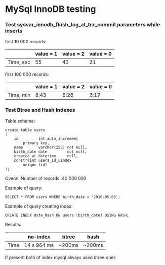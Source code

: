 # MySql InnoDB testing

### Test sysvar_innodb_flush_log_at_trx_commit parameters while inserts

first 10 000 records:

|           | value = 1 | value = 2 | value = 0 |
|-----------|-----------|-----------|-----------|
| Time, sec | 55        | 43        | 21        |


first 100 000 records:

|           | value = 1 | value = 2 | value = 0 |
|-----------|-----------|-----------|-----------|
| Time, min | 8:43      | 6:26      | 6:17      |


### Test Btree and Hash Indexes

Table schema:

```
create table users
(
    id         int auto_increment
        primary key,
    name       varchar(255) not null,
    birth_date date         not null,
    created_at datetime     null,
    constraint users_id_uindex
        unique (id)
);
```

Overall Number of records: 40 000 000

Example of query:

```
SELECT * FROM users WHERE birth_date = '2018-05-03';
```

Example of query creating index:

```
CREATE INDEX date_hash ON users (birth_date) USING HASH;
```

Results:


|       | no-index    | btree  | hash   |
|-------|-------------|--------|--------|
| Time  | 14 s 964 ms | ~200ms | ~200ms |

If present both of index mysql always used btree ones

